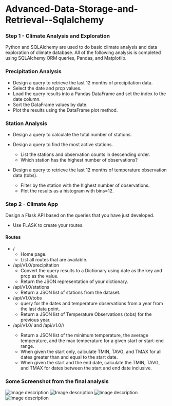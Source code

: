 # Advanced-Data-Storage-and-Retrieval--Sqlalchemy

### Step 1 - Climate Analysis and Exploration

Python and SQLAlchemy are used to do basic climate analysis and data exploration of climate database. All of the following analysis is completed using SQLAlchemy ORM queries, Pandas, and Matplotlib.

### Precipitation Analysis

* Design a query to retrieve the last 12 months of precipitation data.
* Select the date and prcp values.
* Load the query results into a Pandas DataFrame and set the index to the date column.
* Sort the DataFrame values by date.
* Plot the results using the DataFrame plot method.

### Station Analysis

* Design a query to calculate the total number of stations.
* Design a query to find the most active stations.
  * List the stations and observation counts in descending order.
  * Which station has the highest number of observations?

* Design a query to retrieve the last 12 months of temperature observation data (tobs).
  * Filter by the station with the highest number of observations.
  * Plot the results as a histogram with bins=12.

### Step 2 - Climate App

Design a Flask API based on the queries that you have just developed.
* Use FLASK to create your routes.
#### Routes
* /
  * Home page.
  * List all routes that are available.
* /api/v1.0/precipitation
  * Convert the query results to a Dictionary using date as the key and prcp as the value.
  * Return the JSON representation of your dictionary.
* /api/v1.0/stations
  * Return a JSON list of stations from the dataset.
* /api/v1.0/tobs
  * query for the dates and temperature observations from a year from the last data point.
  * Return a JSON list of Temperature Observations (tobs) for the previous year.
* /api/v1.0/<start> and /api/v1.0/<start>/<end>
  * Return a JSON list of the minimum temperature, the average temperature, and the max temperature for a given start or start-end range.
  * When given the start only, calculate TMIN, TAVG, and TMAX for all dates greater than and equal to the start date.
  * When given the start and the end date, calculate the TMIN, TAVG, and TMAX for dates between the start and end date inclusive.
 
 ### Some Screenshot from the final analysis
 ![Image description](https://github.com/melakue/Advanced-Data-Storage-and-Retrieval-Sqlalchemy/blob/master/Pic1.JPG)
 ![Image description](https://github.com/melakue/Advanced-Data-Storage-and-Retrieval-Sqlalchemy/blob/master/pic2.JPG)
 ![Image description](https://github.com/melakue/Advanced-Data-Storage-and-Retrieval-Sqlalchemy/blob/master/pic3.JPG)
 ![Image description](https://github.com/melakue/Advanced-Data-Storage-and-Retrieval-Sqlalchemy/blob/master/pic4.JPG)






